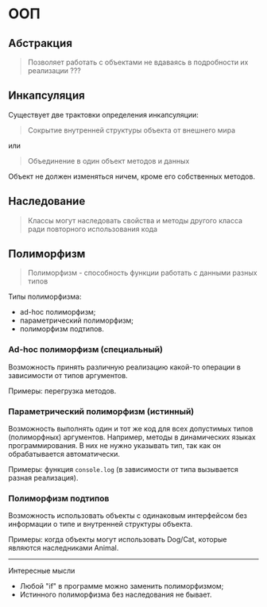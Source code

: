 # ООП

## Абстракция

> Позволяет работать с объектами не вдаваясь в подробности их реализации ???

## Инкапсуляция
Существует две трактовки определения инкапсуляции:

> Сокрытие внутренней структуры объекта от внешнего мира

или

> Объединение в один объект методов и данных 

Объект не должен изменяться ничем, кроме его собственных методов.

## Наследование

> Классы могут наследовать свойства и методы другого класса ради повторного использования кода

## Полиморфизм
> Полиморфизм - способность функции работать с данными разных типов

Типы полиморфизма:
- ad-hoc полиморфизм;
- параметрический полиморфизм;
- полиморфизм подтипов.

### Ad-hoc полиморфизм (специальный)
Возможность принять различную реализацию какой-то операции в зависимости от типов аргументов. 

Примеры: перегрузка методов.

### Параметрический полиморфизм (истинный)
Возможность выполнять один и тот же код для всех допустимых типов (полиморфных) аргументов. 
Например, методы в динамических языках программирования. В них не нужно указывать тип, так как он обрабатывается
автоматически.

Примеры: функция `console.log` (в зависимости от типа вызывается разная реализация).

### Полиморфизм подтипов
Возможность использовать объекты с одинаковым интерфейсом без информации о типе и внутренней структуры объекта.

Примеры: когда объекты могут использовать Dog/Cat, которые являются наследниками Animal.

---

Интересные мысли

- Любой "if" в программе можно заменить полиморфизмом;
- Истинного полиморфизма без наследования не бывает.